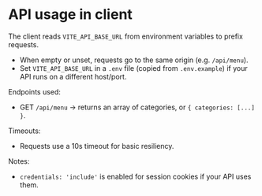 # API usage in client

The client reads `VITE_API_BASE_URL` from environment variables to prefix requests.

- When empty or unset, requests go to the same origin (e.g. `/api/menu`).
- Set `VITE_API_BASE_URL` in a `.env` file (copied from `.env.example`) if your API runs on a different host/port.

Endpoints used:

- GET `/api/menu` → returns an array of categories, or `{ categories: [...] }`.

Timeouts:

- Requests use a 10s timeout for basic resiliency.

Notes:

- `credentials: 'include'` is enabled for session cookies if your API uses them.

